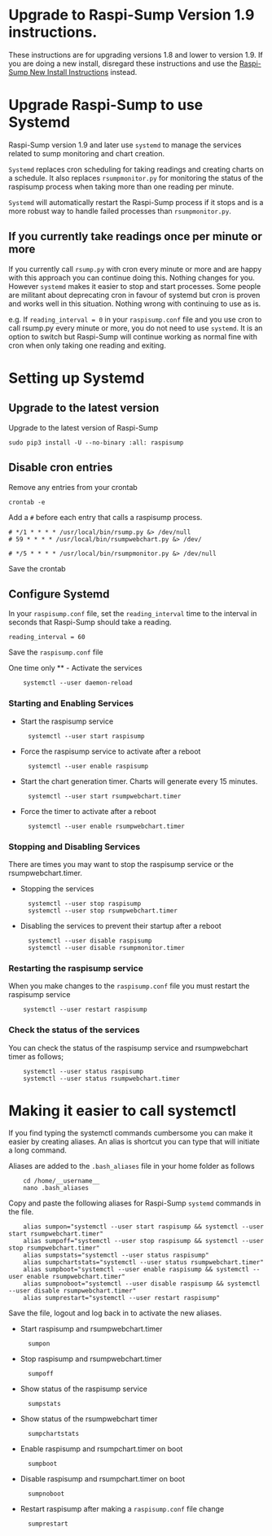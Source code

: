 # Upgrade to Raspi-Sump Version 1.9 instructions.

These instructions are for upgrading versions 1.8 and lower to version 1.9. If you are doing a new install, disregard these instructions and use the [Raspi-Sump New Install Instructions](https://github.com/alaudet/raspi-sump/blob/master/docs/install.md) instead.

# Upgrade Raspi-Sump to use Systemd

Raspi-Sump version 1.9 and later use `systemd` to manage the services related to sump monitoring and chart creation.

`Systemd` replaces cron scheduling for taking readings and creating charts on a schedule. It also replaces `rsumpmonitor.py` for monitoring the status of the raspisump process when taking more than one reading per minute.

`Systemd` will automatically restart the Raspi-Sump process if it stops and is a more robust way to handle failed processes than `rsumpmonitor.py`.

## If you currently take readings once per minute or more

If you currently call `rsump.py` with cron every minute or more and are happy with this approach you can continue doing this. Nothing changes for you. However `systemd` makes it easier to stop and start processes. Some people are militant about deprecating cron in favour of systemd but cron is proven and works well in this situation. Nothing wrong with continuing to use as is.

e.g. If `reading_interval = 0` in your `raspisump.conf` file and you use cron to call rsump.py every minute or more, you do not need to use `systemd`. It is an option to switch but Raspi-Sump will continue working as normal fine with cron when only taking one reading and exiting.

# Setting up Systemd

## Upgrade to the latest version

Upgrade to the latest version of Raspi-Sump

    sudo pip3 install -U --no-binary :all: raspisump

## Disable cron entries

Remove any entries from your crontab

    crontab -e

Add a `#` before each entry that calls a raspisump process.

    # */1 * * * * /usr/local/bin/rsump.py &> /dev/null
    # 59 * * * * /usr/local/bin/rsumpwebchart.py &> /dev/

    # */5 * * * * /usr/local/bin/rsumpmonitor.py &> /dev/null

Save the crontab

## Configure Systemd

In your `raspisump.conf` file, set the `reading_interval` time to the interval in seconds that Raspi-Sump should take a reading.

    reading_interval = 60

Save the `raspisump.conf` file

One time only \*\* - Activate the services

        systemctl --user daemon-reload

### Starting and Enabling Services

- Start the raspisump service

        systemctl --user start raspisump

- Force the raspisump service to activate after a reboot

        systemctl --user enable raspisump

- Start the chart generation timer. Charts will generate every 15 minutes.

        systemctl --user start rsumpwebchart.timer

- Force the timer to activate after a reboot

        systemctl --user enable rsumpwebchart.timer

### Stopping and Disabling Services

There are times you may want to stop the raspisump service or the rsumpwebchart.timer.

- Stopping the services

        systemctl --user stop raspisump
        systemctl --user stop rsumpwebchart.timer

- Disabling the services to prevent their startup after a reboot

        systemctl --user disable raspisump
        systemctl --user disable rsumpmonitor.timer

### Restarting the raspisump service

When you make changes to the `raspisump.conf` file you must restart the raspisump service

        systemctl --user restart raspisump

### Check the status of the services

You can check the status of the raspisump service and rsumpwebchart timer as follows;

        systemctl --user status raspisump
        systemctl --user status rsumpwebchart.timer

# Making it easier to call systemctl

If you find typing the systemctl commands cumbersome you can make it easier by creating aliases. An alias is shortcut you can type that will initiate a long command.

Aliases are added to the `.bash_aliases` file in your home folder as follows

        cd /home/__username__
        nano .bash_aliases

Copy and paste the following aliases for Raspi-Sump `systemd` commands in the file.

        alias sumpon="systemctl --user start raspisump && systemctl --user start rsumpwebchart.timer"
        alias sumpoff="systemctl --user stop raspisump && systemctl --user stop rsumpwebchart.timer"
        alias sumpstats="systemctl --user status raspisump"
        alias sumpchartstats="systemctl --user status rsumpwebchart.timer"
        alias sumpboot="systemctl --user enable raspisump && systemctl --user enable rsumpwebchart.timer"
        alias sumpnoboot="systemctl --user disable raspisump && systemctl --user disable rsumpwebchart.timer"
        alias sumprestart="systemctl --user restart raspisump"

Save the file, logout and log back in to activate the new aliases.

- Start raspisump and rsumpwebchart.timer

        sumpon

- Stop raspisump and rsumpwebchart.timer

        sumpoff

- Show status of the raspisump service

        sumpstats

- Show status of the rsumpwebchart timer

        sumpchartstats

- Enable raspisump and rsumpchart.timer on boot

        sumpboot

- Disable raspisump and rsumpchart.timer on boot

        sumpnoboot

- Restart raspisump after making a `raspisump.conf` file change

        sumprestart
